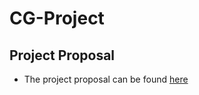 # CG-Project

## Project Proposal
* The project proposal can be found [here](https://docs.google.com/document/d/1z37KSzulZ_Y5sp6k8m_MwR439biY_9VneI7TwzkIz5g/edit?usp=sharing)

